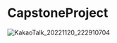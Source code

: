 # CapstoneProject

![KakaoTalk_20221120_222910704](https://user-images.githubusercontent.com/76278512/202904803-5c39ce21-82a8-4aee-94b1-36b03815c2f5.jpg)

